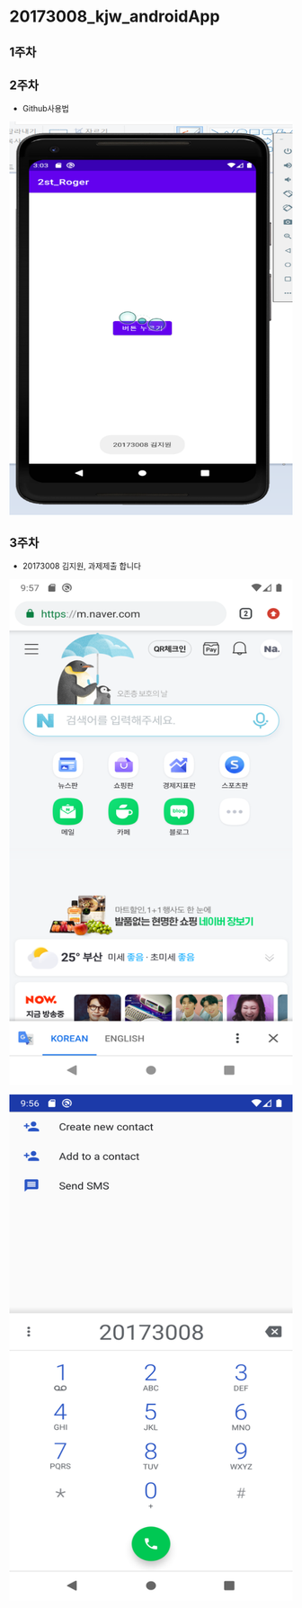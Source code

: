 # 20173008_kjw_androidApp

## 1주차

## 2주차
  - Github사용법

<img width="700" height="700" src="./png/20173008김지원_2주차과제.png"></img>

## 3주차
  - 20173008 김지원, 과제제출 합니다

<img width="700" height="900" src="./png/20173008김지원_3주차과제_2.png"></img>

<img width="700" height="900" src="./png/20173008김지원_3주차과제_1.png"></img>

